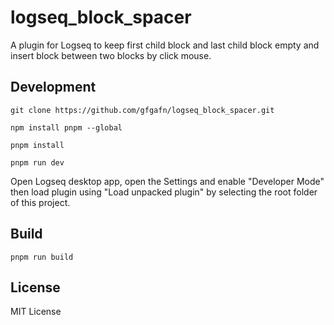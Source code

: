 # logseq_block_spacer

A plugin for Logseq to keep first child block and last child block empty and insert block between two blocks by click mouse.

## Development

```shell
git clone https://github.com/gfgafn/logseq_block_spacer.git

npm install pnpm --global

pnpm install

pnpm run dev
```

Open Logseq desktop app, open the Settings and enable "Developer Mode" then load plugin using "Load unpacked plugin" by selecting the root folder of this project.

## Build

```shell
pnpm run build
```

## License

MIT License
